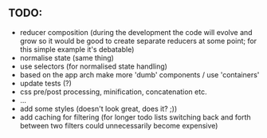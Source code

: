 ## TODO:

* reducer composition (during the development the code will evolve and grow so it would be good to create separate reducers at some point; for this simple example it's debatable)
* normalise state (same thing)
* use selectors (for normalised state handling)
* based on the app arch make more 'dumb' components / use 'containers'
* update tests (?)
* css pre/post processing, minification, concatenation etc.
* ...
* add some styles (doesn't look great, does it? ;))
* add caching for filtering (for longer todo lists switching back and forth between two filters could unnecessarily become expensive)
